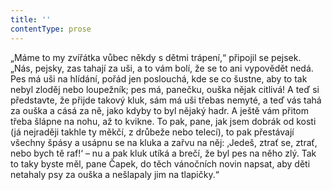 ```yaml
---
title: ''
contentType: prose
---
```


<section>

„Máme to my zvířátka vůbec někdy s dětmi trápení,“ připojil se pejsek. „Nás, pejsky, zas tahají za uši, a to vám bolí, že se to ani vypovědět nedá. Pes má uši na hlídání, pořád jen poslouchá, kde se co šustne, aby to tak nebyl zloděj nebo loupežník; pes má, panečku, ouška nějak citlivá! A teď si představte, že přijde takový kluk, sám má uši třebas nemyté, a teď vás tahá za ouška a cásá za ně, jako kdyby to byl nějaký hadr. A ještě vám přitom třeba šlápne na nohu, až to kvikne. To pak, pane, jak jsem dobrák od kosti (já nejraději takhle ty měkčí, z drůbeže nebo telecí), to pak přestávají všechny špásy a usápnu se na kluka a zařvu na něj: ‚Jedeš, ztrať se, ztrať, nebo bych tě raf!‘ – nu a pak kluk utíká a brečí, že byl pes na něho zlý. Tak to taky byste měl, pane Čapek, do těch vánočních novin napsat, aby děti netahaly psy za ouška a nešlapaly jim na tlapičky.“

</section>
